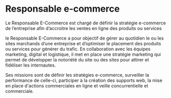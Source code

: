 # Responsable e-commerce
Le Responsable E-Commerce est chargé de définir la stratégie e-commerce de l’entreprise afin d’accroitre les ventes en ligne des produits ou services

le Responsable E-Commerce a pour objectif de gérer au quotidien le ou les sites marchands d’une entreprise et d’optimiser le placement des produits ou services pour générer du trafic. En collaboration avec les équipes marketing, digital et logistique, il met en place une stratégie marketing qui permet de développer la notoriété du site ou des sites pour attirer et fidéliser les internautes.

Ses missions sont de définir les stratégies e-commerce, surveiller la performance de celle-ci, participer à la création des supports web, la mise en place d'actions commerciales en ligne et veille concurrentielle et commerciale.
